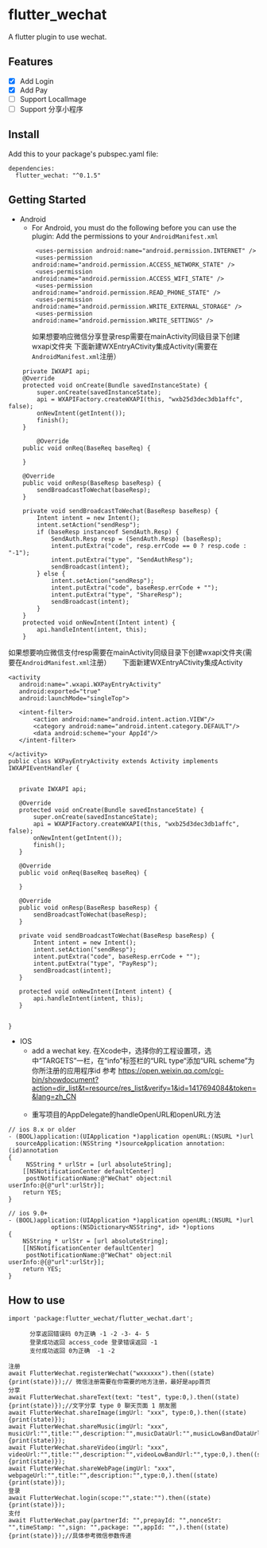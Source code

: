 # flutter_wechat

A  flutter plugin to use wechat.

## Features
- [X]  Add Login
- [X]  Add Pay
- [ ]  Support LocalImage
- [ ]  Support 分享小程序
## Install
Add this to your package's pubspec.yaml file:
```
dependencies:
  flutter_wechat: "^0.1.5"
 ```
## Getting Started

* Android
   * For Android, you must do the following before you can use the plugin:
     Add the permissions to your `AndroidManifest.xml`
      ```
       <uses-permission android:name="android.permission.INTERNET" />
       <uses-permission android:name="android.permission.ACCESS_NETWORK_STATE" />
       <uses-permission android:name="android.permission.ACCESS_WIFI_STATE" />
       <uses-permission android:name="android.permission.READ_PHONE_STATE" />
       <uses-permission android:name="android.permission.WRITE_EXTERNAL_STORAGE" />
       <uses-permission android:name="android.permission.WRITE_SETTINGS" />
      ```
      如果想要响应微信分享登录resp需要在mainActivity同级目录下创建wxapi文件夹
      下面新建WXEntryACtivity集成Activity(需要在`AndroidManifest.xml`注册）
```
    private IWXAPI api;
    @Override
    protected void onCreate(Bundle savedInstanceState) {
        super.onCreate(savedInstanceState);
        api = WXAPIFactory.createWXAPI(this, "wxb25d3dec3db1affc", false);
        onNewIntent(getIntent());
        finish();
    }

        @Override
    public void onReq(BaseReq baseReq) {

    }

    @Override
    public void onResp(BaseResp baseResp) {
        sendBroadcastToWechat(baseResp);
    }

    private void sendBroadcastToWechat(BaseResp baseResp) {
        Intent intent = new Intent();
        intent.setAction("sendResp");
        if (baseResp instanceof SendAuth.Resp) {
            SendAuth.Resp resp = (SendAuth.Resp) (baseResp);
            intent.putExtra("code", resp.errCode == 0 ? resp.code : "-1");
            intent.putExtra("type", "SendAuthResp");
            sendBroadcast(intent);
        } else {
            intent.setAction("sendResp");
            intent.putExtra("code", baseResp.errCode + "");
            intent.putExtra("type", "ShareResp");
            sendBroadcast(intent);
        }
    }
    protected void onNewIntent(Intent intent) {
        api.handleIntent(intent, this);
    }
 ```
 如果想要响应微信支付resp需要在mainActivity同级目录下创建wxapi文件夹(需要在`AndroidManifest.xml`注册）
      下面新建WXEntryACtivity集成Activity
 ```
 <activity
    android:name=".wxapi.WXPayEntryActivity"
    android:exported="true"
    android:launchMode="singleTop">

    <intent-filter>
        <action android:name="android.intent.action.VIEW"/>
        <category android:name="android.intent.category.DEFAULT"/>
        <data android:scheme="your AppId"/>
    </intent-filter>

 </activity>
 public class WXPayEntryActivity extends Activity implements IWXAPIEventHandler {


    private IWXAPI api;

    @Override
    protected void onCreate(Bundle savedInstanceState) {
        super.onCreate(savedInstanceState);
        api = WXAPIFactory.createWXAPI(this, "wxb25d3dec3db1affc", false);
        onNewIntent(getIntent());
        finish();
    }

    @Override
    public void onReq(BaseReq baseReq) {

    }

    @Override
    public void onResp(BaseResp baseResp) {
        sendBroadcastToWechat(baseResp);
    }

    private void sendBroadcastToWechat(BaseResp baseResp) {
        Intent intent = new Intent();
        intent.setAction("sendResp");
        intent.putExtra("code", baseResp.errCode + "");
        intent.putExtra("type", "PayResp");
        sendBroadcast(intent);
    }

    protected void onNewIntent(Intent intent) {
        api.handleIntent(intent, this);
    }


}
```
* IOS
    * add a wechat key.
        在Xcode中，选择你的工程设置项，选中“TARGETS”一栏，在“info”标签栏的“URL type“添加“URL scheme”为你所注册的应用程序id
        参考 https://open.weixin.qq.com/cgi-bin/showdocument?action=dir_list&t=resource/res_list&verify=1&id=1417694084&token=&lang=zh_CN
<br/> <br/>
    * 重写项目的AppDelegate的handleOpenURL和openURL方法         
```        
// ios 8.x or older
- (BOOL)application:(UIApplication *)application openURL:(NSURL *)url
  sourceApplication:(NSString *)sourceApplication annotation:(id)annotation
{
     NSString * urlStr = [url absoluteString];
    [[NSNotificationCenter defaultCenter]
     postNotificationName:@"WeChat" object:nil userInfo:@{@"url":urlStr}];
    return YES;
}
```
```
// ios 9.0+
- (BOOL)application:(UIApplication *)application openURL:(NSURL *)url
            options:(NSDictionary<NSString*, id> *)options
{
    NSString * urlStr = [url absoluteString];
    [[NSNotificationCenter defaultCenter]
     postNotificationName:@"WeChat" object:nil userInfo:@{@"url":urlStr}];
    return YES;
}
```
         
## How to use
```
import 'package:flutter_wechat/flutter_wechat.dart';
```
```
      分享返回错误码 0为正确 -1 -2 -3- 4- 5
      登录成功返回 access_code 登录错误返回 -1
      支付成功返回 0为正确  -1 -2
``` 
```
注册
await FlutterWechat.registerWechat("wxxxxxx").then((state){print(state)});// 微信注册需要在你需要的地方注册，最好是app首页
分享
await FlutterWechat.shareText(text: "test", type:0,).then((state){print(state)});//文字分享 type 0 聊天页面 1 朋友圈
await FlutterWechat.shareImage(imgUrl: "xxx", type:0,).then((state){print(state)});
await FlutterWechat.shareMusic(imgUrl: "xxx", musicUrl:"",title:"",description:"",musicDataUrl:"",musicLowBandDataUrl:"",musicLowBandUrl:"",type:0,).then((state){print(state)});
await FlutterWechat.shareVideo(imgUrl: "xxx", videoUrl:"",title:"",description:"",videoLowBandUrl:"",type:0,).then((state){print(state)});
await FlutterWechat.shareWebPage(imgUrl: "xxx", webpageUrl:"",title:"",description:"",type:0,).then((state){print(state)});
登录
await FlutterWechat.login(scope:"",state:"").then((state){print(state)});
支付
await FlutterWechat.pay(partnerId: "",prepayId: "",nonceStr: "",timeStamp: "",sign: "",package: "",appId: "",).then((state){print(state)});//具体参考微信参数传递
```
